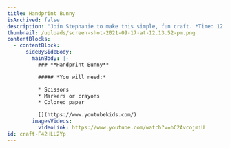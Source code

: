 ```yaml
---
title: Handprint Bunny
isArchived: false
description: "Join Stephanie to make this simple, fun craft. *Time: 12:09*"
thumbnail: /uploads/screen-shot-2021-09-17-at-12.13.52-pm.png
contentBlocks:
  - contentBlock:
      sideBySideBody:
        mainBody: |-
          ### **Handprint Bunny**

          ##### *You will need:*  

          * Scissors
          * Markers or crayons
          * Colored paper

          [](https://www.youtubekids.com/)
        imagesVideos:
          videoLink: https://www.youtube.com/watch?v=hC2AvcojmiU
id: craft-F42HLL2Yp
---
```

